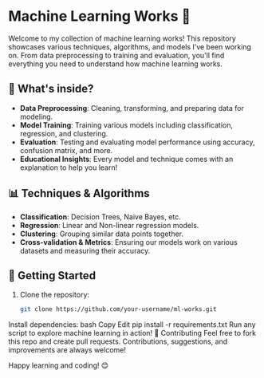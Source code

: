 # Machine Learning Works 🚀

Welcome to my collection of machine learning works! This repository showcases various techniques, algorithms, and models I’ve been working on. From data preprocessing to training and evaluation, you'll find everything you need to understand how machine learning works.

## 🧠 What's inside?

- **Data Preprocessing**: Cleaning, transforming, and preparing data for modeling.
- **Model Training**: Training various models including classification, regression, and clustering.
- **Evaluation**: Testing and evaluating model performance using accuracy, confusion matrix, and more.
- **Educational Insights**: Every model and technique comes with an explanation to help you learn!

## 📊 Techniques & Algorithms

- **Classification**: Decision Trees, Naive Bayes, etc.
- **Regression**: Linear and Non-linear regression models.
- **Clustering**: Grouping similar data points together.
- **Cross-validation & Metrics**: Ensuring our models work on various datasets and measuring their accuracy.

## 🚀 Getting Started

1. Clone the repository:
   ```bash
   git clone https://github.com/your-username/ml-works.git
Install dependencies:
bash
Copy
Edit
pip install -r requirements.txt
Run any script to explore machine learning in action!
📑 Contributing
Feel free to fork this repo and create pull requests. Contributions, suggestions, and improvements are always welcome!

Happy learning and coding! 😊
